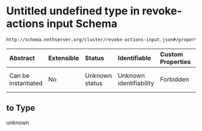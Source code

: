 # Untitled undefined type in revoke-actions input Schema

```txt
http://schema.nethserver.org/cluster/revoke-actions-input.json#/properties/to
```



| Abstract            | Extensible | Status         | Identifiable            | Custom Properties | Additional Properties | Access Restrictions | Defined In                                                                             |
| :------------------ | :--------- | :------------- | :---------------------- | :---------------- | :-------------------- | :------------------ | :------------------------------------------------------------------------------------- |
| Can be instantiated | No         | Unknown status | Unknown identifiability | Forbidden         | Allowed               | none                | [revoke-actions-input.json*](cluster/revoke-actions-input.json "open original schema") |

## to Type

unknown
